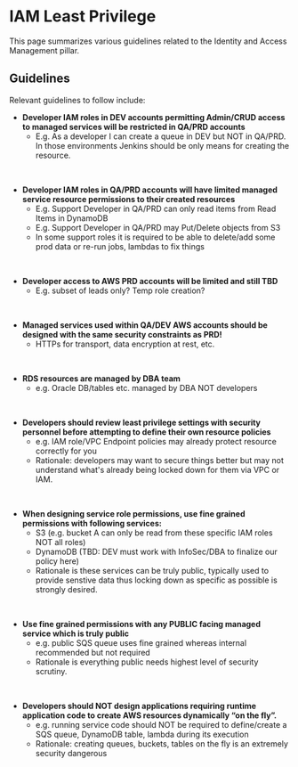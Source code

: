 # IAM Least Privilege 
This page summarizes various guidelines related to the Identity and Access Management pillar.

## Guidelines
Relevant guidelines to follow include:

* **Developer IAM roles in DEV accounts permitting Admin/CRUD access to managed services will be restricted in QA/PRD accounts**
    * E.g. As a developer I can create a queue in DEV but NOT in QA/PRD. In those environments Jenkins should be only means for creating the resource.

<br/>

* **Developer IAM roles in QA/PRD accounts will have limited managed service resource permissions to their created resources**
    * E.g. Support Developer in QA/PRD can only read items from Read Items in DynamoDB
    * E.g. Support Developer in QA/PRD may Put/Delete objects from S3
    * In some support roles it is required to be able to delete/add some prod data or re-run jobs, lambdas to fix things

<br/>

* **Developer access to AWS PRD accounts will be limited and still TBD**
    * E.g. subset of leads only? Temp role creation? 

<br/>

* **Managed services used within QA/DEV AWS accounts should be designed with the same security constraints as PRD!**
    * HTTPs for transport, data encryption at rest, etc.

<br/>

* **RDS resources are managed by DBA team**
    * e.g. Oracle DB/tables etc. managed by DBA NOT developers

<br/>

* **Developers should review least privilege settings with security personnel before attempting to define their own resource policies**
    * e.g. IAM role/VPC Endpoint policies may already protect resource correctly for you
    * Rationale: developers may want to secure things better but may not understand what's already being locked down for them via VPC or IAM.

<br/>

* **When designing service role permissions, use fine grained permissions with following services:**
    * S3 (e.g. bucket A can only be read from these specific IAM roles NOT all roles)
    * DynamoDB (TBD: DEV must work with InfoSec/DBA to finalize our policy here)
    * Rationale is these services can be truly public, typically used to provide senstive data thus locking down as specific as possible is strongly desired.

<br/>

* **Use fine grained permissions with any PUBLIC facing managed service which is truly public**
    * e.g. public SQS queue uses fine grained whereas internal recommended but not required
    * Rationale is everything public needs highest level of security scrutiny.

<br/>

* **Developers should NOT design applications requiring runtime application code to create AWS resources dynamically “on the fly”.**
    * e.g. running service code should NOT be required to define/create a SQS queue, DynamoDB table, lambda during its execution
    * Rationale: creating queues, buckets, tables on the fly is an extremely security dangerous

<br/>


